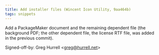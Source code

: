 ```yaml
---
title: Add installer files (Wincent Icon Utility, 9aa464b)
tags: snippets
---
```


Add a PackageMaker document and the remaining dependent file (the background PDF; the other dependent file, the license RTF file, was added in the previous commit).

Signed-off-by: Greg Hurrell &lt;greg@hurrell.net&gt;
